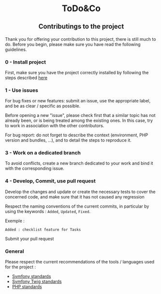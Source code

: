 # <p align="center">ToDo&Co</p>
## <p align="center">Contributings to the project</p>

Thank you for offering your contribution to this project, there is still much to do. Before you begin, please make sure you have read the following guidelines.

### 0 - Install project

First, make sure you have the project correctly installed by following the steps described [here](https://github.com/maxence-bonnet/OCR_ToDoAndCo#install-local-developpement-purpose)

### 1 - Use issues

For bug fixes or new features: submit an issue, use the appropriate label, and be as clear / specific as possible.

Before opening a new "issue", please check first that a similar topic has not already been, or is being treated among the existing ones. In this case, try to work in association with the other contributors.

For bug report: do not forget to describe the context (environment, PHP version and bundles, ...), and to detail the steps to reproduce it.

### 3 - Work on a dedicated branch 

To avoid conflicts, create a new branch dedicated to your work and bind it with the corresponding issue.

### 4 - Develop, Commit, use pull request

Develop the changes and update or create the necessary tests to cover the concerned code, and make sure that it has not caused any regression

Respect the naming conventions of the current commits, in particular by using the keywords : `Added`, `Updated`, `Fixed`.

Exemple : 

```
Added : checklist feature for Tasks
```

Submit your pull request

### General

Please respect the current recommendations of the tools / languages used for the project :
- [Symfony standards](https://symfony.com/doc/current/contributing/code/standards.html)
- [Symfony Twig standards](https://twig.symfony.com/doc/2.x/coding_standards.html)
- [PHP standards](https://www.php-fig.org/psr/)
